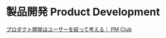 # 製品開発 Product Development

[プロダクト開発はユーザーを絞って考える｜ PM Club](https://product-managers-club.jp/blog/post/super-specific-who)
